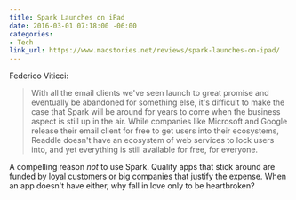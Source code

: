 ```yaml
---
title: Spark Launches on iPad
date: 2016-03-01 07:18:00 -06:00
categories:
- Tech
link_url: https://www.macstories.net/reviews/spark-launches-on-ipad/
---
```


Federico Viticci:

>With all the email clients we've seen launch to great promise and eventually be abandoned for something else, it's difficult to make the case that Spark will be around for years to come when the business aspect is still up in the air. While companies like Microsoft and Google release their email client for free to get users into their ecosystems, Readdle doesn't have an ecosystem of web services to lock users into, and yet everything is still available for free, for everyone.

A compelling reason *not* to use Spark. Quality apps that stick around are funded by loyal customers or big companies that justify the expense. When an app doesn't have either, why fall in love only to be heartbroken?
